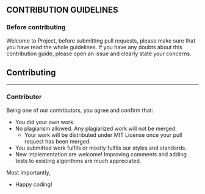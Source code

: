  ## CONTRIBUTION GUIDELINES
 
### Before contributing

Welcome to Project, before submitting pull requests, please make sure that you have read the whole guidelines. If you have any doubts about this contribution guide, please open an issue and clearly state your concerns.

 ## Contributing
  - - - - - - - -
 
 ### Contributor
 
Being one of our contributors, you agree and confirm that:

 * You did your own work.
 * No plagiarism allowed. Any plagiarized work will not be merged.
     * Your work will be distributed under MIT License once your pull request has been merged.
 * You submitted work fulfils or mostly fulfils our styles and standards.
 * New implementation are welcome! Improving comments and adding tests to existing algorithms are much appreciated.

Most importantly,

 * Happy coding!
